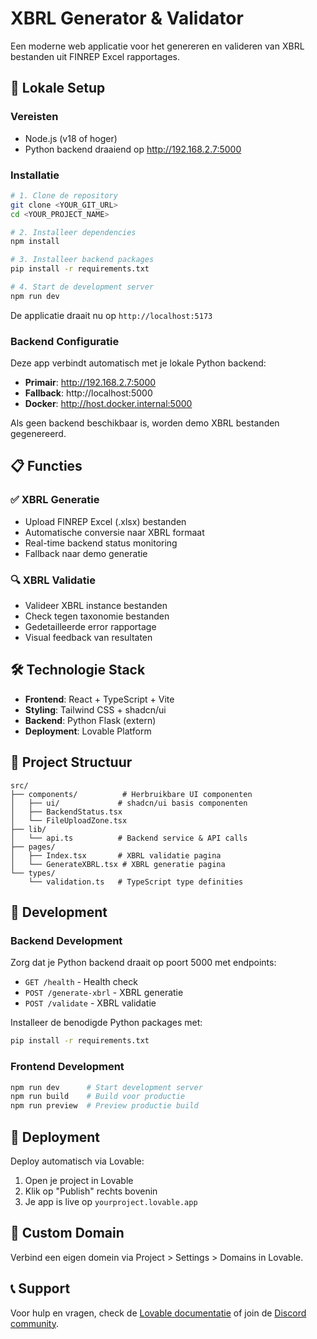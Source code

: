 
# XBRL Generator & Validator

Een moderne web applicatie voor het genereren en valideren van XBRL bestanden uit FINREP Excel rapportages.

## 🚀 Lokale Setup

### Vereisten
- Node.js (v18 of hoger)  
- Python backend draaiend op http://192.168.2.7:5000

### Installatie

```bash
# 1. Clone de repository
git clone <YOUR_GIT_URL>
cd <YOUR_PROJECT_NAME>

# 2. Installeer dependencies
npm install

# 3. Installeer backend packages
pip install -r requirements.txt

# 4. Start de development server
npm run dev
```

De applicatie draait nu op `http://localhost:5173`

### Backend Configuratie

Deze app verbindt automatisch met je lokale Python backend:
- **Primair**: http://192.168.2.7:5000
- **Fallback**: http://localhost:5000  
- **Docker**: http://host.docker.internal:5000

Als geen backend beschikbaar is, worden demo XBRL bestanden gegenereerd.

## 📋 Functies

### ✅ XBRL Generatie
- Upload FINREP Excel (.xlsx) bestanden
- Automatische conversie naar XBRL formaat
- Real-time backend status monitoring
- Fallback naar demo generatie

### 🔍 XBRL Validatie  
- Valideer XBRL instance bestanden
- Check tegen taxonomie bestanden
- Gedetailleerde error rapportage
- Visual feedback van resultaten

## 🛠 Technologie Stack

- **Frontend**: React + TypeScript + Vite
- **Styling**: Tailwind CSS + shadcn/ui  
- **Backend**: Python Flask (extern)
- **Deployment**: Lovable Platform

## 📁 Project Structuur

```
src/
├── components/          # Herbruikbare UI componenten
│   ├── ui/             # shadcn/ui basis componenten
│   ├── BackendStatus.tsx
│   └── FileUploadZone.tsx
├── lib/
│   └── api.ts          # Backend service & API calls
├── pages/
│   ├── Index.tsx       # XBRL validatie pagina  
│   └── GenerateXBRL.tsx # XBRL generatie pagina
└── types/
    └── validation.ts   # TypeScript type definities
```

## 🔧 Development

### Backend Development
Zorg dat je Python backend draait op poort 5000 met endpoints:
- `GET /health` - Health check
- `POST /generate-xbrl` - XBRL generatie
- `POST /validate` - XBRL validatie

Installeer de benodigde Python packages met:
```bash
pip install -r requirements.txt
```

### Frontend Development
```bash
npm run dev      # Start development server
npm run build    # Build voor productie
npm run preview  # Preview productie build
```

## 🚢 Deployment

Deploy automatisch via Lovable:
1. Open je project in Lovable
2. Klik op "Publish" rechts bovenin
3. Je app is live op `yourproject.lovable.app`

## 🔗 Custom Domain

Verbind een eigen domein via Project > Settings > Domains in Lovable.

## 📞 Support

Voor hulp en vragen, check de [Lovable documentatie](https://docs.lovable.dev/) of join de [Discord community](https://discord.com/channels/1119885301872070706/1280461670979993613).
